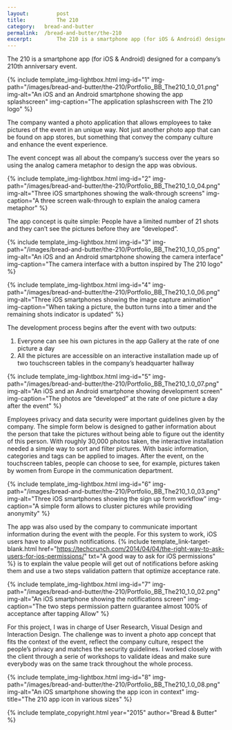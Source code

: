 ```yaml
---
layout: 		post
title: 			The 210
category: 	bread-and-butter
permalink: 	/bread-and-butter/the-210
excerpt:		The 210 is a smartphone app (for iOS & Android) designed for a company’s 210th anniversary event.
---
```


The 210 is a smartphone app (for iOS & Android) designed for a company’s 210th anniversary event.

{% include template_img-lightbox.html img-id="1" img-path="/images/bread-and-butter/the-210/Portfolio_BB_The210_1.0_01.png" img-alt="An iOS and an Android smartphone showing the app splashscreen" img-caption="The application splashscreen with The 210 logo" %}

The company wanted a photo application that allows employees to take pictures of the event in an unique way. Not just another photo app that can be found on app stores, but something that convey the company culture and enhance the event experience.

The event concept was all about the company’s success over the years so using the analog camera metaphor to design the app was obvious.

{% include template_img-lightbox.html img-id="2" img-path="/images/bread-and-butter/the-210/Portfolio_BB_The210_1.0_04.png" img-alt="Three iOS smartphones showing the walk-through screens" img-caption="A three screen walk-through to explain the analog camera metaphor" %}

The app concept is quite simple: People have a limited number of 21 shots and they can’t see the pictures before they are “developed”.

{% include template_img-lightbox.html img-id="3" img-path="/images/bread-and-butter/the-210/Portfolio_BB_The210_1.0_05.png" img-alt="An iOS and an Android smartphone showing the camera interface" img-caption="The camera interface with a button inspired by The 210 logo" %}

{% include template_img-lightbox.html img-id="4" img-path="/images/bread-and-butter/the-210/Portfolio_BB_The210_1.0_06.png" img-alt="Three iOS smartphones showing the image capture animation" img-caption="When taking a picture, the button turns into a timer and the remaining shots indicator is updated" %}

The development process begins after the event with two outputs: 

1. Everyone can see his own pictures in the app Gallery at the rate of one picture a day
2. All the pictures are accessible on an interactive installation made up of two touchscreen tables in the company’s headquarter hallway

{% include template_img-lightbox.html img-id="5" img-path="/images/bread-and-butter/the-210/Portfolio_BB_The210_1.0_07.png" img-alt="An iOS and an Android smartphone showing development screen" img-caption="The photos are “developed” at the rate of one picture a day after the event" %}

Employees privacy and data security were important guidelines given by the company. The simple form below is designed to gather information about the person that take the pictures without being able to figure out the identity of this person. With roughly 30,000 photos taken, the interactive installation needed a simple way to sort and filter pictures. With basic information, categories and tags can be applied to images. After the event, on the touchscreen tables, people can choose to see, for example, pictures taken by women from Europe in the communication department.

{% include template_img-lightbox.html img-id="6" img-path="/images/bread-and-butter/the-210/Portfolio_BB_The210_1.0_03.png" img-alt="Three iOS smartphones showing the sign up form workflow" img-caption="A simple form allows to cluster pictures while providing anonymity" %}

The app was also used by the company to communicate important information during the event with the people. For this system to work, iOS users have to allow push notifications. {% include template_link-target-blank.html href="https://techcrunch.com/2014/04/04/the-right-way-to-ask-users-for-ios-permissions/" txt="A good way to ask for iOS permissions" %} is to explain the value people will get out of notifications before asking them and use a two steps validation pattern that optimize acceptance rate.

{% include template_img-lightbox.html img-id="7" img-path="/images/bread-and-butter/the-210/Portfolio_BB_The210_1.0_02.png" img-alt="An iOS smartphone showing the notifications screen" img-caption="The two steps permission pattern guarantee almost 100% of acceptance after tapping Allow" %}

For this project, I was in charge of User Research, Visual Design and Interaction Design. The challenge was to invent a photo app concept that fits the context of the event, reflect the company culture, respect the people’s privacy and matches the security guidelines. I worked closely with the client through a serie of workshops to validate ideas and make sure everybody was on the same track throughout the whole process.

{% include template_img-lightbox.html img-id="8" img-path="/images/bread-and-butter/the-210/Portfolio_BB_The210_1.0_08.png" img-alt="An iOS smartphone showing the app icon in context" img-title="The 210 app icon in various sizes" %}

{% include template_copyright.html year="2015" author="Bread & Butter" %}